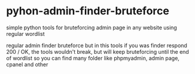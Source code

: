 # pyhon-admin-finder-bruteforce
simple python tools for bruteforcing admin page in any website using regular wordlist

regular admin finder bruteforce
but in this tools if you was finder respond 200 / OK, the tools wouldn't break, but will keep bruteforcing until the end of wordlist
so you can find many folder like phpmyadmin, admin page, cpanel and other
